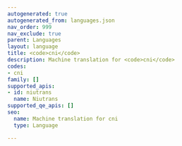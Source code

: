 ```yaml
---
autogenerated: true
autogenerated_from: languages.json
nav_order: 999
nav_exclude: true
parent: Languages
layout: language
title: <code>cni</code>
description: Machine translation for <code>cni</code>
codes:
- cni
family: []
supported_apis:
- id: niutrans
  name: Niutrans
supported_qe_apis: []
seo:
  name: Machine translation for cni
  type: Language

---
```


